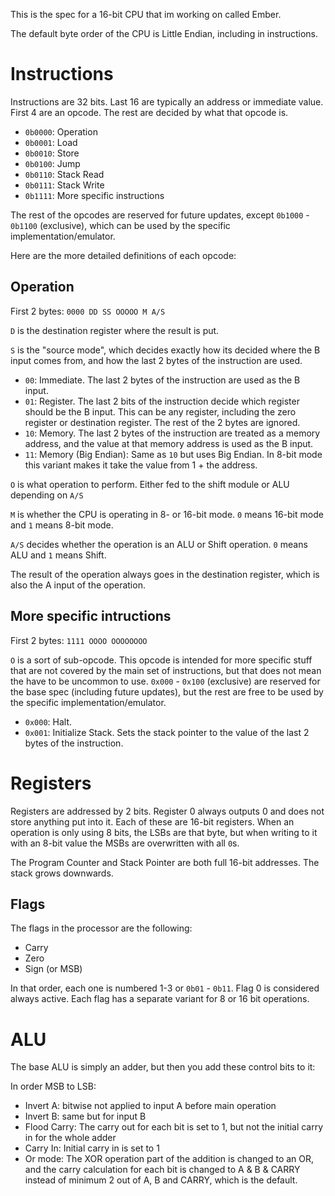 This is the spec for a 16-bit CPU that im working on called Ember.

The default byte order of the CPU is Little Endian, including in instructions.

# Instructions

Instructions are 32 bits. Last 16 are typically an address or immediate value.
First 4 are an opcode. The rest are decided by what that opcode is.

- `0b0000`: Operation
- `0b0001`: Load
- `0b0010`: Store
- `0b0100`: Jump
- `0b0110`: Stack Read
- `0b0111`: Stack Write
- `0b1111`: More specific instructions

The rest of the opcodes are reserved for future updates, except `0b1000` -
`0b1100` (exclusive), which can be used by the specific implementation/emulator.

Here are the more detailed definitions of each opcode:

## Operation

First 2 bytes: `0000 DD SS OOOOO M A/S`

`D` is the destination register where the result is put.

`S` is the "source mode", which decides exactly how its decided where the B
input comes from, and how the last 2 bytes of the instruction are used.

- `00`: Immediate. The last 2 bytes of the instruction are used as the B input.
- `01`: Register. The last 2 bits of the instruction decide which register
  should be the B input. This can be any register, including the zero register
  or destination register. The rest of the 2 bytes are ignored.
- `10`: Memory. The last 2 bytes of the instruction are treated as a memory
  address, and the value at that memory address is used as the B input.
- `11`: Memory (Big Endian): Same as `10` but uses Big Endian. In 8-bit mode
  this variant makes it take the value from 1 + the address.

`O` is what operation to perform. Either fed to the shift module or ALU
depending on `A/S`

`M` is whether the CPU is operating in 8- or 16-bit mode. `0` means 16-bit mode
and `1` means 8-bit mode.

`A/S` decides whether the operation is an ALU or Shift operation. `0` means ALU
and `1` means Shift.

The result of the operation always goes in the destination register, which is
also the A input of the operation.

## More specific intructions

First 2 bytes: `1111 OOOO OOOOOOOO`

`O` is a sort of sub-opcode. This opcode is intended for more specific stuff
that are not covered by the main set of instructions, but that does not mean the
have to be uncommon to use. `0x000` - `0x100` (exclusive) are reserved for the
base spec (including future updates), but the rest are free to be used by the
specific implementation/emulator.

- `0x000`: Halt.
- `0x001`: Initialize Stack. Sets the stack pointer to the value of the last 2
  bytes of the instruction.

# Registers

Registers are addressed by 2 bits. Register 0 always outputs 0 and does not
store anything put into it. Each of these are 16-bit registers. When an
operation is only using 8 bits, the LSBs are that byte, but when writing to it
with an 8-bit value the MSBs are overwritten with all `0`s.

The Program Counter and Stack Pointer are both full 16-bit addresses. The stack
grows downwards.

## Flags

The flags in the processor are the following:

- Carry
- Zero
- Sign (or MSB)

In that order, each one is numbered 1-3 or `0b01` - `0b11`. Flag 0 is considered
always active. Each flag has a separate variant for 8 or 16 bit operations.

# ALU

The base ALU is simply an adder, but then you add these control bits to it:

In order MSB to LSB:

- Invert A: bitwise not applied to input A before main operation
- Invert B: same but for input B
- Flood Carry: The carry out for each bit is set to 1, but not the initial carry
  in for the whole adder
- Carry In: Initial carry in is set to 1
- Or mode: The XOR operation part of the addition is changed to an OR, and the
  carry calculation for each bit is changed to A & B & CARRY instead of minimum
  2 out of A, B and CARRY, which is the default.
